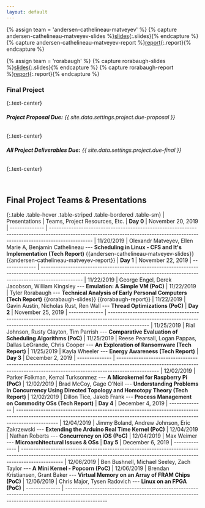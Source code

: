 ```yaml
---
layout: default
---
```

<!--
{% for f in site.static_files %}
{% if f.path contains 'team-' %}
{{f.path}}
{% endif %}
{% endfor %}
 -->

<!-- Variables -->

{% assign team = 'andersen-cathelineau-matveyev' %}
{% capture andersen-cathelineau-matveyev-slides %}[slides]({{site.baseurl}}/project/team-{{team}}/slides.pdf){:.slides}{% endcapture %}
{% capture andersen-cathelineau-matveyev-report %}[report]({{site.baseurl}}/project/team-{{team}}/report.pdf){:.report}{% endcapture %}
<!-- {% capture {{team}}-code %}[code](){:.code}{% endcapture %} -->

{% assign team = 'rorabaugh' %}
{% capture rorabaugh-slides %}[slides]({{site.baseurl}}/project/team-{{team}}/slides.pdf){:.slides}{% endcapture %}
{% capture rorabaugh-report %}[report]({{site.baseurl}}/project/team-{{team}}/report.pdf){:.report}{% endcapture %}
<!-- {% capture {{team}}-code %}[code](){:.code}{% endcapture %} -->

### **Final Project**
{:.text-center}

###### ***Project Proposal Due:*** *{{ site.data.settings.project.due-proposal }}*
{:.text-center}

###### ***All Project Deliverables Due:*** *{{ site.data.settings.project.due-final }}*
{:.text-center}

<br/>

## Final Project Teams & Presentations

{:.table .table-hover .table-striped .table-bordered .table-sm}
| Presentations  | Teams, Project Resources, Etc.
| **Day 0**      | <span class="note">November 20, 2019</span>
| -------------- | -----------------------------------------------------------------------------------------------------------------------------------------------------------------------------
| 11/20/2019     | Olexandr Matveyev, Ellen Marie A,  Benjamin Cathelineau --- **Scheduling in Linux - CFS and It's Implementation (Tech Report)** {{andersen-cathelineau-matveyev-slides}} {{andersen-cathelineau-matveyev-report}}
| **Day 1**      | <span class="note">November 22, 2019</span>
| -------------- | -----------------------------------------------------------------------------------------------------------------------------------------------------------------------------
| 11/22/2019     | George Engel, Derek Jacobson, William Kingsley --- **Emulation: A Simple VM (PoC)**
| 11/22/2019     | Tyler Rorabaugh --- **Technical Analysis of Early Personal Computers (Tech Report)** {{rorabaugh-slides}} {{rorabaugh-report}}
| 11/22/2019     | Gavin Austin, Nicholas Rust, Ren Wall --- **Thread Optimizations (PoC)**
| **Day 2**      | <span class="note">November 25, 2019</span>
| -------------- | -----------------------------------------------------------------------------------------------------------------------------------------------------------------------------
| 11/25/2019     | Rial Johnson, Rusty Clayton, Tim Parrish --- **Comparative Evaluation of Scheduling Algorithms (PoC)**
| 11/25/2019     | Reese Pearsall, Logan Pappas, Dallas LeGrande, Chris Cooper --- **An Exploration of Ransomware (Tech Report)**
| 11/25/2019     | Kayla Wheeler --- **Energy Awareness (Tech Report)**
| **Day 3**      | <span class="note">December 2, 2019</span>
| -------------- | -----------------------------------------------------------------------------------------------------------------------------------------------------------------------------
| 12/02/2019     | Parker Folkman, Kemal Turksonmez --- **A Microkernel for Raspberry Pi (PoC)**
| 12/02/2019     | Brad McCoy, Gage O’Neil --- **Understanding Problems In Concurrency Using Directed Topology and Homotopy Theory (Tech Report)**
| 12/02/2019     | Dillon Tice, Jakob Frank --- **Process Management on Commodity OSs (Tech Report)**
| **Day 4**      | <span class="note">December 4, 2019</span>
| -------------- | -----------------------------------------------------------------------------------------------------------------------------------------------------------------------------
| 12/04/2019     | Jimmy Boland, Andrew Johnson, Eric Zakrzewski --- **Extending the Arduino Real Time Kernel (PoC)**
| 12/04/2019     | Nathan Roberts --- **Concurrency on iOS (PoC)**
| 12/04/2019     | Max Weimer --- **Microarchitectural Issues & OSs**
| **Day 5**      | <span class="note">December 6, 2019</span>
| -------------- | -----------------------------------------------------------------------------------------------------------------------------------------------------------------------------
| 12/06/2019     | Ben Bushnell, Michael Seeley, Zach Taylor --- **A Mini Kernel - Popcorn (PoC)**
| 12/06/2019     | Brendan Kristiansen, Grant Baker --- **Virtual Memory on an Array of FRAM Chips (PoC)**
| 12/06/2019     | Chris Major, Tysen Radovich --- **Linux on an FPGA (PoC)**
| -------------- | -----------------------------------------------------------------------------------------------------------------------------------------------------------------------------
